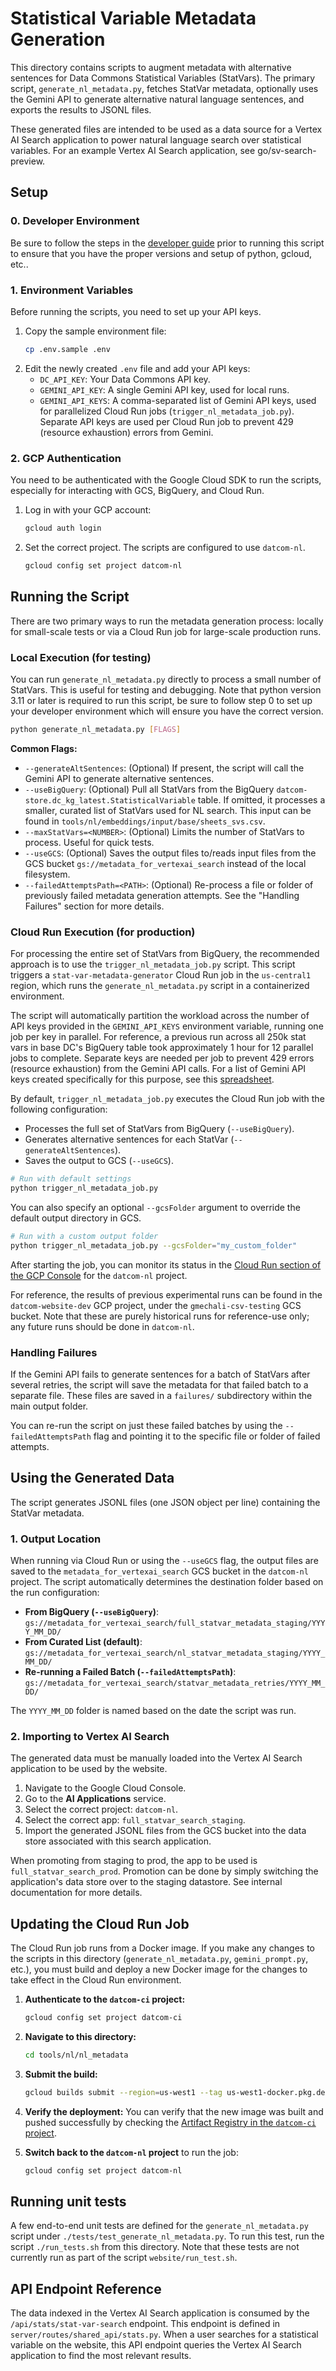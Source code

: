# Statistical Variable Metadata Generation

This directory contains scripts to augment metadata with alternative sentences for Data Commons Statistical Variables (StatVars). The primary script, `generate_nl_metadata.py`, fetches StatVar metadata, optionally uses the Gemini API to generate alternative natural language sentences, and exports the results to JSONL files.

These generated files are intended to be used as a data source for a Vertex AI Search application to power natural language search over statistical variables. For an example Vertex AI Search application, see go/sv-search-preview. 

## Setup

### 0. Developer Environment

Be sure to follow the steps in the [developer guide](https://github.com/datacommonsorg/website/blob/master/docs/developer_guide.md) prior to running this script to ensure that you have the proper versions and setup of python, gcloud, etc.. 

### 1. Environment Variables

Before running the scripts, you need to set up your API keys.

1.  Copy the sample environment file:
    ```bash
    cp .env.sample .env
    ```
2.  Edit the newly created `.env` file and add your API keys:
    *   `DC_API_KEY`: Your Data Commons API key.
    *   `GEMINI_API_KEY`: A single Gemini API key, used for local runs.
    *   `GEMINI_API_KEYS`: A comma-separated list of Gemini API keys, used for parallelized Cloud Run jobs (`trigger_nl_metadata_job.py`). Separate API keys are used per Cloud Run job to prevent 429 (resource exhaustion) errors from Gemini. 

### 2. GCP Authentication

You need to be authenticated with the Google Cloud SDK to run the scripts, especially for interacting with GCS, BigQuery, and Cloud Run.

1.  Log in with your GCP account:
    ```bash
    gcloud auth login
    ```
2.  Set the correct project. The scripts are configured to use `datcom-nl`.
    ```bash
    gcloud config set project datcom-nl
    ```

## Running the Script

There are two primary ways to run the metadata generation process: locally for small-scale tests or via a Cloud Run job for large-scale production runs.

### Local Execution (for testing)

You can run `generate_nl_metadata.py` directly to process a small number of StatVars. This is useful for testing and debugging. Note that python version 3.11 or later is required to run this script, be sure to follow step 0 to set up your developer environment which will ensure you have the correct version.

```bash
python generate_nl_metadata.py [FLAGS]
```

**Common Flags:**

*   `--generateAltSentences`: (Optional) If present, the script will call the Gemini API to generate alternative sentences.
*   `--useBigQuery`: (Optional) Pull all StatVars from the BigQuery `datcom-store.dc_kg_latest.StatisticalVariable` table. If omitted, it processes a smaller, curated list of StatVars used for NL search. This input can be found in `tools/nl/embeddings/input/base/sheets_svs.csv`.
*   `--maxStatVars=<NUMBER>`: (Optional) Limits the number of StatVars to process. Useful for quick tests.
*   `--useGCS`: (Optional) Saves the output files to/reads input files from the GCS bucket `gs://metadata_for_vertexai_search` instead of the local filesystem.
*   `--failedAttemptsPath=<PATH>`: (Optional) Re-process a file or folder of previously failed metadata generation attempts. See the "Handling Failures" section for more details.

### Cloud Run Execution (for production)

For processing the entire set of StatVars from BigQuery, the recommended approach is to use the `trigger_nl_metadata_job.py` script. This script triggers a `stat-var-metadata-generator` Cloud Run job in the `us-central1` region, which runs the `generate_nl_metadata.py` script in a containerized environment.

The script will automatically partition the workload across the number of API keys provided in the `GEMINI_API_KEYS` environment variable, running one job per key in parallel. For reference, a previous run across all 250k stat vars in base DC's BigQuery table took approximately 1 hour for 12 parallel jobs to complete. Separate keys are needed per job to prevent 429 errors (resource exhaustion) from the Gemini API calls. For a list of Gemini API keys created specifically for this purpose, see this [spreadsheet](https://docs.google.com/spreadsheets/d/1DP3RwnwrU6VdDZFsK7FTcEZy--Cag1dQ4JUMWZZZ178/edit?usp=sharing&resourcekey=0-fBIYedZl45MT3gKRnG0Hdg). 

By default, `trigger_nl_metadata_job.py` executes the Cloud Run job with the following configuration:
*   Processes the full set of StatVars from BigQuery (`--useBigQuery`).
*   Generates alternative sentences for each StatVar (`--generateAltSentences`).
*   Saves the output to GCS (`--useGCS`).

```bash
# Run with default settings
python trigger_nl_metadata_job.py
```

You can also specify an optional `--gcsFolder` argument to override the default output directory in GCS.

```bash
# Run with a custom output folder
python trigger_nl_metadata_job.py --gcsFolder="my_custom_folder"
```

After starting the job, you can monitor its status in the [Cloud Run section of the GCP Console](https://console.cloud.google.com/run) for the `datcom-nl` project.

For reference, the results of previous experimental runs can be found in the `datcom-website-dev` GCP project, under the `gmechali-csv-testing` GCS bucket. Note that these are purely  historical runs for reference-use only; any future runs should be done in `datcom-nl`.

### Handling Failures

If the Gemini API fails to generate sentences for a batch of StatVars after several retries, the script will save the metadata for that failed batch to a separate file. These files are saved in a `failures/` subdirectory within the main output folder.

You can re-run the script on just these failed batches by using the `--failedAttemptsPath` flag and pointing it to the specific file or folder of failed attempts.

## Using the Generated Data

The script generates JSONL files (one JSON object per line) containing the StatVar metadata.

### 1. Output Location

When running via Cloud Run or using the `--useGCS` flag, the output files are saved to the `metadata_for_vertexai_search` GCS bucket in the `datcom-nl` project. The script automatically determines the destination folder based on the run configuration:

*   **From BigQuery (`--useBigQuery`)**: `gs://metadata_for_vertexai_search/full_statvar_metadata_staging/YYYY_MM_DD/`
*   **From Curated List (default)**: `gs://metadata_for_vertexai_search/nl_statvar_metadata_staging/YYYY_MM_DD/`
*   **Re-running a Failed Batch (`--failedAttemptsPath`)**: `gs://metadata_for_vertexai_search/statvar_metadata_retries/YYYY_MM_DD/`

The `YYYY_MM_DD` folder is named based on the date the script was run.

### 2. Importing to Vertex AI Search

The generated data must be manually loaded into the Vertex AI Search application to be used by the website.

1.  Navigate to the Google Cloud Console.
2.  Go to the **AI Applications** service.
3.  Select the correct project: `datcom-nl`.
4.  Select the correct app: `full_statvar_search_staging`.
5.  Import the generated JSONL files from the GCS bucket into the data store associated with this search application.

When promoting from staging to prod, the app to be used is `full_statvar_search_prod`. Promotion can be done by simply switching the application's data store over to the staging datastore. See internal documentation for more details.

## Updating the Cloud Run Job

The Cloud Run job runs from a Docker image. If you make any changes to the scripts in this directory (`generate_nl_metadata.py`, `gemini_prompt.py`, etc.), you must build and deploy a new Docker image for the changes to take effect in the Cloud Run environment.

1.  **Authenticate to the `datcom-ci` project:**
    ```bash
    gcloud config set project datcom-ci
    ```
2.  **Navigate to this directory:**
    ```bash
    cd tools/nl/nl_metadata
    ```
3.  **Submit the build:**
    ```bash
    gcloud builds submit --region=us-west1 --tag us-west1-docker.pkg.dev/datcom-ci/cloud-run-source-deploy/nl-metadata-image:latest
    ```
4.  **Verify the deployment:**
    You can verify that the new image was built and pushed successfully by checking the [Artifact Registry in the `datcom-ci` project](https://console.cloud.google.com/artifacts/docker/datcom-ci/us-west1/cloud-run-source-deploy).

5.  **Switch back to the `datcom-nl` project** to run the job:
    ```bash
    gcloud config set project datcom-nl
    ```

## Running unit tests

A few end-to-end unit tests are defined for the `generate_nl_metadata.py` script under `./tests/test_generate_nl_metadata.py`. To run this test, run the script `./run_tests.sh` from this directory. Note that these tests are not currently run as part of the script `website/run_test.sh`.

## API Endpoint Reference

The data indexed in the Vertex AI Search application is consumed by the `/api/stats/stat-var-search` endpoint. This endpoint is defined in `server/routes/shared_api/stats.py`. When a user searches for a statistical variable on the website, this API endpoint queries the Vertex AI Search application to find the most relevant results.